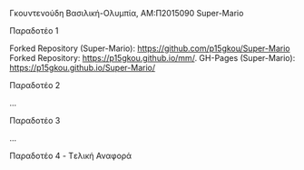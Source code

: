 Γκουντενούδη Βασιλική-Ολυμπία, ΑΜ:Π2015090 Super-Mario

Παραδοτέο 1

Forked Repository (Super-Mario): https://github.com/p15gkou/Super-Mario
Forked Repository: https://p15gkou.github.io/mm/.
GH-Pages (Super-Mario): https://p15gkou.github.io/Super-Mario/

Παραδοτέο 2

...

Παραδοτέο 3

...

Παραδοτέο 4 - Tελική Αναφορά
